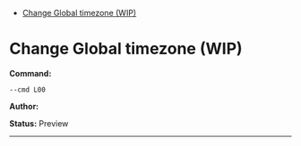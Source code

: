 - [Change Global timezone (WIP)](#l00)

<a id="l00" style="display:none;"></a>
# Change Global timezone (WIP)
**Command:** 
~~~
--cmd L00
~~~

**Author:** 

**Status:** Preview



***

